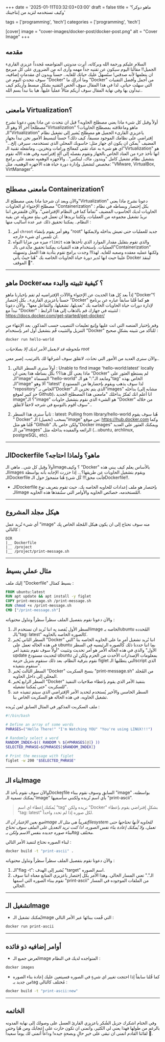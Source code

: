 +++
date = '2025-01-11T03:32:03+03:00'
draft = false
title = 'ماهو دوكر؟ وكيف تستخدمه لتزيد من إنتاجيتك'

tags = ['programming', 'tech']
categories = ['programming', 'tech']

[cover] 
image = "cover-images/docker-post/docker-post.png" 
alt = "Cover Image"
+++

## مقدمه
السلام عليكم ورحمة الله وبركاته، أنرت مدونتي المتواضعه مُجدداً عزيزي القارىء الجميل!!
مقالُنا اليوم سيكون عن تقنيه جداً مهمه وأرى انه من الضروري على كل مبرمج ان يتعلمها لأنه صدقني! ستُسهلُ عليك حياتك للغايه.. حسناً وبدون اي مقدماتٍ إضافيه، سوف نتحدث اليوم عن "Docker" وما أدراك ما "Docker" من أجمل وأفضل التقنيات التي سهلت حياتي، لذا في هذا المقال سوف أُلخص التقنيه بشكلٍ مبسط وأُريكم كيف تبدأون بها وفي نهاية المقال سوف أُريكم مثالاً عملياً عليها.
هيا بنا نبدأ بسم الله..

---

## مامعنى Virtualization؟
أولاً وقبل كل شيء ماذا يعني مصطلح الحاويه؟ قبل ان نتحدث عن ماذا يعني دعونا نشرح مصطلحاً آخر ألا وهو الـ"Virtualization" ماهو وماعلاقته بمصطلح الحاويات؟
الـ"Virtualization" ياعزيزي القارىء الجميل هو مصطلح يُشير إلى تشغيل نظام إفتراضي على نظامك الموجود مسبقاً، كيف ذلك؟
حسناً لتبسيط الأمور نحن نبدأ بجهاز المضيف "يمكن ان يكون اي جهاز مثل: حاسوبك المحلي الذي تستخدمه، سيرفر، إلخ..." اي هو شيء به عتاد تقني كمعالج ورامات وتخزين.. وماتفعله تقنية الـ"Virtualization" هو انها تأخذ جزء من العتاد الخاص بالجهاز وتقوم بفصله إلى آلةٍ إفتراضيه وفي هذه الآله نقوم بتشغيل نظام تشغيل كامل "ويندوز، ماك، لينكس".. والأجهزه الوهميه تعتمد على برامج مخصص لتشغيل وإدارة دورة حياة هذه الأجهزه الوهميه، مثل: "VMware, VirtualBox, VirtManager".

---

## مامعنى مصطلح Containerization؟
والآن وبعد ان شرحنا ماذا يعني مصطلح الـ"Virtualization" دعونا نشرح ماذا يعني مصطلح الإحتواء او الحاويات "Containerization" :
بكل إختصار وبساطه في نظام الحاويات لديك الحاسوب المضيف "تماماً كما في النظام الإفتراضي". والآن فلنفترض اننا نريدُ تشغيل مجموعه من العمليات، ولكننا نريدها ان تعمل في بيئةٍ معزوله عن بقية النظام.. يمكننا تحقيق ذلك عبر عدة أساليب منها :
1. أمر `chroot` وهو أمر يقوم بإنشاء "root" جديد للعمليات حتى تعيش بداخله ولايمكنها ان تلمس اي شيء خارجه.
2. ميزه من مزايا النواه `rlimit` والذي تقوم بتقليل مقدار الموارد الذي تأخذها هذه العمليات.
بإستخدام هذه التقنيات يمكننا تحقيق مايُدعى بالـ"Containerization" ولكنها عمليه معقده وصعبه للغايه. لهذا!! وجدت برامج تقوم بتأدية هذا العمل وتسهيله علينا حيث انها تُدير دورة حياة الحاويات الخاصه بك "هُنا حيثُ يأتي Docker لينقذ الموقف 💪".

---

## ماهو Docker؟ كيفية تثبيته والبدء معه
إذاً بعد كل هذا الحديث عن الإحتواء والآلآت الإفتراضيه لم تقم بإخبارنا ماهو "Docker"؟ حسناً ياعزيزي القارىء.. بكل إختصار "Docker" هو كما قُلنا سابقاً عباره عن برنامج لإدارة دورات حياة الحاويات الخاصه بك "تعديلها، تشغيلها، والتفاعل معها".
والآن دعونا نبدأ مع "Docker" :
لتثبيته في جهازك قم بالذهاب إلى هذا الرابط :
https://docs.docker.com/get-started/get-docker/

وقم بإختيار المنصه التي انت عليها وإتبع تعليمات التنصيب حسب المذكور، بعد الإنتهاء من التنزيل والتثبيت قُم بتشغيل أول امر بإستخدام "Docker" للتأكد من تثبيته بشكلٍ صحيح :
```bash
docker run hello-world
```
*ملحوظه قد لايعمل الأمر لديك إلا بصلاحيات root*

والآن سترى العديد من الأمور التي تحدُث، لاتقلق سوف أشرحُها لك بالترتيب، إصبر معي..
1. أولاً سترى السطر التالي :
Unable to find image 'hello-world:latest' locally
ماذا يعني كُل هذا؟؟ بكُل بساطه هذا يعني ان "Docker" لم يستطع العثور على الـ"image" المسماة "hello-world" ومابعد الـ":" هو الـ"tag" الخاص بهذه الـ"image" ألا وهو "latest" لذا سوف يذهب ويقوم بإحضارها من المستودع "repository" الخاص بـ"Docker" الذي يتم تخزين الـ"images" بداخله (مشابه إلى حدٍ كبير لموقع Github)، انا أعلم انك تُفكرُ بداخلك "مامعنى هذا المصطلح الجديد image"؟ الـ"image" هو الشيء الذي نقوم بتشغيل حاويات "Docker" من خلاله "سوف أقوم بالتوسع في شرحه لاحقاً لاتقلق..

2. ثانياً سترى هذا السطر :
latest: Pulling from library/hello-world
هُنا سوف يقوم " Docker" بسحب (تحميل) الـ"image" من موقع: https://hub.docker.com
وكما قُلنا هو مثل "Github" ولكن خاص بالـ"Docker images" ويمكنك العثور على العديد من الـ"images" الرائعه والمفيده بداخله مثل (...ubuntu, archlinux, postgreSQL, etc).

---

## الـDockerfile ماهو؟ ولماذا احتاجه؟
أولاً وقبل كل شي.. ماهي الـimage؟ وكيف "Docker" بالأساس يعلم كيف يبني هذه الـimages ويقوم بتشغيل الحاويات عن طريقها؟... إذا حزرت الإجابه بأنه بواسطة الـDockerfile فأنت محق!!! كُل شيءٍ هُنا متمحورٌ حول الـDockerfile!!.
- الـDockerfile بإختصار هو ملف إعدادات للحاويه الخاصه بك، حيث تقوم بتعريف نوع الـimage المُستخدمه، خصائص الحاويه والأوامر التي ستُنفذها هذه الحاويه.

---

## هيكل مجلد المشروع
أي شيء تُريد عمل "image" منه سوف تحتاج إلى ان يكون هيكل المُجلد الخاص بِك كالتالي :
```
DIR
|__ Dockerfile
|__ /project
|__ /project/print-message.sh
```

---

## مثال عملي بسيط
إليك ملف "Dockerfile" بسيط كمثال :
```Dockerfile
FROM ubuntu:latest
RUN apt update && apt install -y figlet
COPY print-message.sh /print-message.sh
RUN chmod +x /print-message.sh
CMD ["/print-message.sh"]
```

والآن دعونا نقوم بتفصيل الملف سطراً سطراً وتناول محتوياته :
1. السطر الأول يُقصد بِه اننا نُريد ان نستخدم الـimage الخاصه بـubuntu المُحدده بالـ"tag: latest" كالصوره الخاصه بالحاويه.
2. السطر الثاني يُخبر "Docker" اننا نُريد تشغيل أمرٍ ما على الحاويه الخاصه بنا "التي في هذه الحاله تعمل على ubuntu بما اننا حددنا ذلك كالصوره الرئيسيه في السطر الأول" والذي في هذه الحاله الأمر هو أمر تحديث وتثبيت "أولاً سوف نقوم بتنفيذ أمر update لتحديث مستودع ubuntu بمعلومات الإصدارات الأحدث من الحزم ولكن لن نقوم بترقية النظام، بعد ذلك سنقوم بتنزيل حزمة figlet التي يتطلبها الـscript الذي سنقوم بتنفيذه".
3. السطر الثالث يُخبر "Docker" بنسخ السكربت "print-message.sh" من المُجلد المحلي إلى داخل الحاويه.
4. السطر الرابع يُخبر "Docker" بتنفيذ الأمر الذي يقوم بإعطاء صلاحيات التنفيذ للسكربت "حتى يُمكننا تشغيله".
5. السطر الخامس والأخير يُستخدم لتحديد الأمر الإفتراضي الذي سيتم تنفيذه عند تشغيل الحاويه، في هذه الحاله هو السكربت الخاص بنا.

ملف السكربت المذكور في المثال السابق لمن يُريده :
```bash
#!/bin/bash

# Define an array of some words
PHRASES=("Hello There!" "I'm Watching YOU" "You're using LINUX!!!")

# Randomly select a word
RANDOM_INDEX=$(( RANDOM % ${#PHRASES[@]} ))
SELECTED_PHRASE=${PHRASES[$RANDOM_INDEX]}

# Print the message with figlet
figlet -w 200 "$SELECTED_PHRASE"
```

---

## بناء الـImage
والآن سوف نقوم بأخذ الـDockerfile السابق وسوف نقوم ببناء "image" بواسطته، يمكنك تسمية الـ"image" بأي اسم تُريده ولكنني سأُسميها "print-ascii".

> يُمكنك إعطاء اي اسم "tag" تريده ولكن "Docker" بشكلٍ إفتراضي يقوم بإعطاء "tag: latest" لكل صوره إذا لم تحدد واحداً.

*ضع بعين الإعتبار أن الـimage تقريباً هي مثل الـfilesystem للحاويه ﻷنها تحتاجها حتى تعمل، ولا يُمكنك إعادة بناء نفس الصوره، اذا كنت تريد التعديل على الملف سوف تحتاج لبناء صوره جديده بنفس الاسم ولكن بـtag مختلف.*

لبناء الصوره نحتاج لتنفيذ الأمر التالي :
```bash
docker build -t "print-ascii" .
```

والآن دعونا نقوم بتفصيل الملف سطراً سطراً وتناول محتوياته :
1. الـ"flag -t": يُشير إلى الهدف "target" اسم الصوره.
2. الـ"." تعني المسار الحالي.
وهذا الأمر بكل إختصار ياعزيزي المتابع معناه اننا سوف نقوم ببناء الصوره التي اسمها "print-ascii" من الملفات الموجوده في المسار الحالي.

---

## تشغيل الـImage
- يُمكنك تشغيل الـimage التي قُمت ببنائها عبر الأمر التالي :
```bash
docker run print-ascii
```

---

## أوامر إضافيه ذو فائده
- لعرض جميع الـimage المتواجده لديك في النظام :
```bash
docker images
```

- كما قُلنا سابقاً إذا احتجت تغيير اي شيءٍ في الصوره فسيتعين عليك إعادة بناء الصوره من جديد بـtag مُختلف كالتالي :
```bash
docker build -t "print-ascii:new"
```

---

## الخاتمه
وفي الختام اشكرك جزيل الشُكر ياعزيزي القارئ العسل على وصولك إلى نهاية المدونه بالرغم من طولها فهذا يعني لي الكثير، وأتمنى ان تكون حازت على إعجابك ومن هُنا وحتى لقائنا القادم اتمنى ان تبقى على خيرِ حالٍ وبصحةٍ جيده! وداعاً أتمنى لك يوماً سعيداُ 🖤.